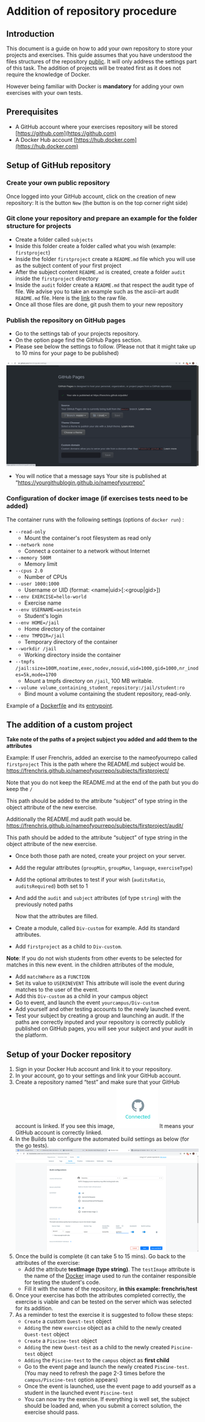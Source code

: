 # Addition of repository procedure

## Introduction

This document is a guide on how to add your own repository to store your projects and exercises.
This guide assumes that you have understood the files structures of the repository [public](https://github.com/01-edu/public).
It will only address the settings part of this task.
The addition of projects will be treated first as it does not require the knowledge of Docker.

However being familiar with Docker is **mandatory** for adding your own exercises with your own tests.

## Prerequisites

- A GitHub account where your exercises repository will be stored [https://github.com](https://github.com)
- A Docker Hub account [https://hub.docker.com](https://hub.docker.com)

## Setup of GitHub repository

### Create your own public repository

Once logged into your GitHub account, click on the creation of new repository:
It is the button `New` (the button is on the top corner right side)

### Git clone your repository and prepare an example for the folder structure for projects

- Create a folder called `subjects`
- Inside this folder create a folder called what you wish (example: `firstproject`)
- Inside the folder `firstproject` create a `README.md` file which you will use as the subject content of your first project
- After the subject content `README.md` is created, create a folder `audit` inside the `firstproject` directory
- Inside the `audit` folder create a `README.md` that respect the audit type of file. We advise you to take an example such as the
  ascii-art audit `README.md` file. Here is the [link](https://raw.githubusercontent.com/01-edu/public/master/subjects/ascii-art/audit/README.md) to the raw file.
- Once all those files are done, git push them to your new repository

### Publish the repository on GitHub pages

- Go to the settings tab of your projects repository.
- On the option page find the GitHub Pages section.
- Please see below the settings to follow.
  (Please not that it might take up to 10 mins for your page to be published)

![screenshot 1](img/adding-exercises-repository/1.png)

- You will notice that a message says Your site is published at “https://yourgithublogin.github.io/nameofyourrepo”

### Configuration of docker image (if exercises tests need to be added)

The container runs with the following settings (options of `docker run`) :

- `--read-only`
  - Mount the container's root filesystem as read only
- `--network none`
  - Connect a container to a network without Internet
- `--memory 500M`
  - Memory limit
- `--cpus 2.0`
  - Number of CPUs
- `--user 1000:1000`
  - Username or UID (format: <name|uid>[:<group|gid>])
- `--env EXERCISE=hello-world`
  - Exercise name
- `--env USERNAME=aeinstein`
  - Student's login
- `--env HOME=/jail`
  - Home directory of the container
- `--env TMPDIR=/jail`
  - Temporary directory of the container
- `--workdir /jail`
  - Working directory inside the container
- `--tmpfs /jail:size=100M,noatime,exec,nodev,nosuid,uid=1000,gid=1000,nr_inodes=5k,mode=1700`
  - Mount a tmpfs directory on `/jail`, 100 MB writable.
- `--volume volume_containing_student_repository:/jail/student:ro`
  - Bind mount a volume containing the student repository, read-only.

Example of a [Dockerfile](https://github.com/01-edu/public/blob/master/js/tests/Dockerfile) and its [entrypoint](https://github.com/01-edu/public/blob/master/js/tests/entrypoint.sh).

## The addition of a custom project

**Take note of the paths of a project subject you added and add them to the attributes**

Example:
If user Frenchris, added an exercise to the nameofyourrepo called `firstproject`
This is the path where the README.md subject would be.
https://frenchris.github.io/nameofyourrepo/subjects/firstproject/

Note that you do not keep the README.md at the end of the path but you do keep the `/`

This path should be added to the attribute “subject” of type string in the object attribute of the new exercise.

Additionally the README.md audit path would be.
https://frenchris.github.io/nameofyourrepo/subjects/firstproject/audit/

This path should be added to the attribute “subject” of type string in the object attribute of the new exercise.

- Once both those path are noted, create your project on your server.
- Add the regular attributes (`groupMin`, `groupMax`, `language`, `exerciseType`)
- Add the optional attributes to test if your wish (`auditsRatio`, `auditsRequired`) both set to 1
- And add the `audit` and `subject` attributes (of type `string`) with the previously noted paths

  Now that the attributes are filled.

- Create a module, called `Div-custom` for example. Add its standard attributes.
- Add `firstproject` as a child to `Div-custom`.

**Note**: If you do not wish students from other events to be selected for matches in this new event.
in the children attributes of the module,

- Add `matchWhere` as a `FUNCTION`
- Set its value to `USERINEVENT`
  This attribute will isole the event during matches to the user of the event.
- Add this `Div-custom` as a child in your campus object
- Go to event, and launch the event `yourcampus/Div-custom`
- Add yourself and other testing accounts to the newly launched event.
- Test your subject by creating a group and launching an audit.
  If the paths are correctly inputed and your repository is correctly publicly published on GitHub pages, you will see your subject and your audit in the platform.

## Setup of your Docker repository

1. Sign in your Docker Hub account and link it to your repository.
2. In your account, go to your settings and link your GitHub account.
3. Create a repository named “test” and make sure that your GitHub account is linked.
   If you see this image,
   ![screenshot 2](img/adding-exercises-repository/2.png)
   It means your GitHub account is correctly linked.
4. In the Builds tab configure the automated build settings as below (for the go tests).
   ![screenshot 3](img/adding-exercises-repository/3.png)
5. Once the build is complete (it can take 5 to 15 mins). Go back to the attributes of the exercise:
   - Add the attribute **testImage (type string)**.
     The `testImage` attribute is the name of the [Docker](https://docs.docker.com/get-started) image used to run the container responsible for testing the student's code.
   - Fill it with the name of the repository,
     **in this example: frenchris/test**
6. Once your exercise has both the attributes completed correctly, the exercise is viable and can be tested on the server which was selected for its addition.
7. As a reminder to test the exercise it is suggested to follow these steps:
   - `Create` a custom `Quest-test` object
   - `Adding` the new `exercise` object as a child to the newly created `Quest-test` object
   - `Create` a `Piscine-test` object
   - `Adding` the new `Quest-test` as a child to the newly created `Piscine-test` object
   - `Adding` the `Piscine-test` to the `campus` object as **first child**
   - Go to the event page and launch the newly created `Piscine-test`. (You may need to refresh the page 2-3 times before the `campus/Piscine-test` option appears)
   - Once the event is launched, use the event page to add yourself as a student in the launched event `Piscine-test`
   - You can now try the exercise. If everything is well set, the subject should be loaded and, when you submit a correct solution, the exercise should pass.
